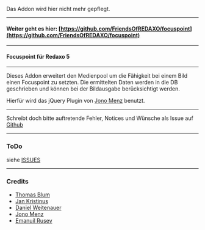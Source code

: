 Das Addon wird hier nicht mehr gepflegt.

___
#### Weiter geht es hier: [https://github.com/FriendsOfREDAXO/focuspoint](https://github.com/FriendsOfREDAXO/focuspoint)
___

#### Focuspoint für Redaxo 5
___


Dieses Addon erweitert den Medienpool um die Fähigkeit bei einem
Bild einen Focuspoint zu setzten. Die ermittelten Daten werden in die DB geschrieben und können bei der Bildausgabe berücksichtigt werden.

Hierfür wird das jQuery Plugin von [Jono Menz](https://github.com/jonom/jquery-focuspoint) benutzt.

___

Schreibt doch bitte auftretende Fehler, Notices und Wünsche als Issue auf [Github](https://github.com/olien/rex5_focuspoint/issues)

___

### ToDo

siehe [ISSUES](https://github.com/olien/rex5_focuspoint/issues)

___

### Credits

* [Thomas Blum](https://github.com/tbaddade)
* [Jan Kristinus](https://github.com/dergel)
* [Daniel Weitenauer](https://github.com/DanielWeitenauer)
* [Jono Menz](https://github.com/jonom)
* [Emanuil Rusev](http://parsedown.org)

